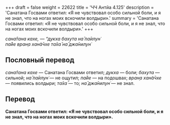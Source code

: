 +++
draft = false
weight = 22622
title = 'ЧЧ Антйа 4.125'
description = 'Санатана Госвами ответил: «Я не чувствовал особо сильной боли, и я не знал, что на ногах моих вскочили волдыри».'
summary = 'Санатана Госвами ответил: «Я не чувствовал особо сильной боли, и я не знал, что на ногах моих вскочили волдыри».'
+++

_сана̄тана кахе, — “дукха бахута на̄ па̄илун̇  
па̄йе вран̣а хан̃а̄чхе та̄ха̄ на̄ джа̄нилун̇_

## Пословный перевод

_сана̄тана_ _кахе_ — Санатана Госвами ответил; _дукха_ — боли; _бахута_ — сильной; _на̄_ _па̄илун̇_ — не ощутил; _па̄йе_ — на подошвах; _вран̣а_ _хан̃а̄чхе_ — появились волдыри; _та̄ха̄_ — то; _на̄_ _джа̄нилун̇_ — не знал.

## Перевод

**Санатана Госвами ответил: «Я не чувствовал особо сильной боли, и я не знал, что на ногах моих вскочили волдыри».**
